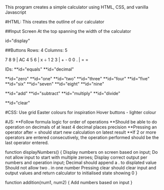 This program creates a simple calculator using HTML, CSS, and vanilla Javascript


#HTML:
This creates the outline of our calculator

##Input Screen
At the top spanning the width of the calculator

id="display"

##Buttons
Rows: 4
Columns: 5


7 8 9 | AC
4 5 6 | x ÷ 
1 2 3 | + -
0 0 . | = =

IDs:
**id="equals"
**id="decimal"

**id="zero"
**id="one"
**id="two"
**id="three"
**id="four"
**id="five"
**id="six"
**id="seven"
**id="eight"
**id="nine"

**id="add"
**id="subtract"
**id="multiply"
**id="divide"

**id="clear"


#CSS:
Use grid
Easter colours for inspiration
Hover buttons - lighter colour


#JS:
**Follow formula logic for order of operations
**Should be able to do operation on decimals of at least 4 decimal places precision
**Pressing an operator after = should start new calculation on latest result
**If 2 or more operators are entered consecutively, the operation performed should be the last operator entered.

function displayNumbers() {
  Display numbers on screen based on input;
  Do not allow input to start with multiple zeroes;
  Display correct output per numbers and operation input;
  Decimal should append a . to displated value
    Should not allow two . in one number
  Pressing clear should clear input and output values and return calculator to initialised state showing 0
}

function addition(num1, num2) {
  Add numbers based on input
}
